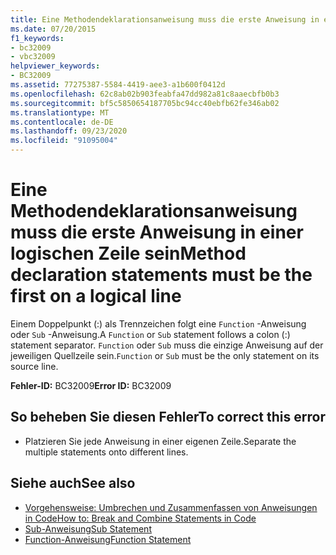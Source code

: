 ```yaml
---
title: Eine Methodendeklarationsanweisung muss die erste Anweisung in einer logischen Zeile sein
ms.date: 07/20/2015
f1_keywords:
- bc32009
- vbc32009
helpviewer_keywords:
- BC32009
ms.assetid: 77275387-5584-4419-aee3-a1b600f0412d
ms.openlocfilehash: 62c8ab02b903feabfa47dd982a81c8aaecbfb0b3
ms.sourcegitcommit: bf5c5850654187705bc94cc40ebfb62fe346ab02
ms.translationtype: MT
ms.contentlocale: de-DE
ms.lasthandoff: 09/23/2020
ms.locfileid: "91095004"
---
```

# <a name="method-declaration-statements-must-be-the-first-on-a-logical-line"></a><span data-ttu-id="87694-102">Eine Methodendeklarationsanweisung muss die erste Anweisung in einer logischen Zeile sein</span><span class="sxs-lookup"><span data-stu-id="87694-102">Method declaration statements must be the first on a logical line</span></span>

<span data-ttu-id="87694-103">Einem Doppelpunkt (:) als Trennzeichen folgt eine `Function` -Anweisung oder `Sub` -Anweisung.</span><span class="sxs-lookup"><span data-stu-id="87694-103">A `Function` or `Sub` statement follows a colon (:) statement separator.</span></span> <span data-ttu-id="87694-104">`Function` oder `Sub` muss die einzige Anweisung auf der jeweiligen Quellzeile sein.</span><span class="sxs-lookup"><span data-stu-id="87694-104">`Function` or `Sub` must be the only statement on its source line.</span></span>  
  
 <span data-ttu-id="87694-105">**Fehler-ID:** BC32009</span><span class="sxs-lookup"><span data-stu-id="87694-105">**Error ID:** BC32009</span></span>  
  
## <a name="to-correct-this-error"></a><span data-ttu-id="87694-106">So beheben Sie diesen Fehler</span><span class="sxs-lookup"><span data-stu-id="87694-106">To correct this error</span></span>  
  
- <span data-ttu-id="87694-107">Platzieren Sie jede Anweisung in einer eigenen Zeile.</span><span class="sxs-lookup"><span data-stu-id="87694-107">Separate the multiple statements onto different lines.</span></span>  
  
## <a name="see-also"></a><span data-ttu-id="87694-108">Siehe auch</span><span class="sxs-lookup"><span data-stu-id="87694-108">See also</span></span>

- [<span data-ttu-id="87694-109">Vorgehensweise: Umbrechen und Zusammenfassen von Anweisungen in Code</span><span class="sxs-lookup"><span data-stu-id="87694-109">How to: Break and Combine Statements in Code</span></span>](../programming-guide/program-structure/how-to-break-and-combine-statements-in-code.md)
- [<span data-ttu-id="87694-110">Sub-Anweisung</span><span class="sxs-lookup"><span data-stu-id="87694-110">Sub Statement</span></span>](../language-reference/statements/sub-statement.md)
- [<span data-ttu-id="87694-111">Function-Anweisung</span><span class="sxs-lookup"><span data-stu-id="87694-111">Function Statement</span></span>](../language-reference/statements/function-statement.md)
